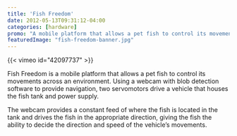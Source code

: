 ```yaml
---
title: 'Fish Freedom'
date: 2012-05-13T09:31:12-04:00
categories: [hardware]
promo: "A mobile platform that allows a pet fish to control its movements across an environment"
featuredImage: "fish-freedom-banner.jpg"
---
```


{{< vimeo id="42097737" >}}

Fish Freedom is a mobile platform that allows a pet fish to control its movements across an environment. Using a webcam with blob detection software to provide navigation, two servomotors drive a vehicle that houses the fish tank and power supply.

The webcam provides a constant feed of where the fish is located in the tank and drives the fish in the appropriate direction, giving the fish the ability to decide the direction and speed of the vehicle’s movements.
